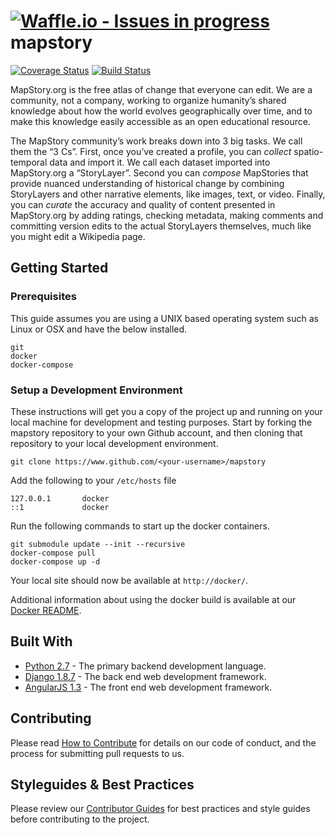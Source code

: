 [![Waffle.io - Issues in progress](https://badge.waffle.io/MapStory/mapstory.png?label=in%20progress&title=In%20Progress)](https://waffle.io/MapStory/mapstory?utm_source=badge)
mapstory
================

[![Coverage Status](https://coveralls.io/repos/github/MapStory/mapstory/badge.svg?branch=master)](https://coveralls.io/github/MapStory/mapstory?branch=master) [![Build Status](https://travis-ci.org/MapStory/mapstory.svg?branch=master)](https://travis-ci.org/MapStory/mapstory)

MapStory.org is the free atlas of change that everyone can edit. We are a community, not a company, working to organize humanity’s shared knowledge about how the world evolves geographically over time, and to make this knowledge easily accessible as an open educational resource.

The MapStory community’s work breaks down into 3 big tasks. We call them the “3 Cs”. First, once you’ve created a profile, you can _collect_ spatio-temporal data and import it. We call each dataset imported into MapStory.org a “StoryLayer”. Second you can _compose_ MapStories that provide nuanced understanding of historical change by combining StoryLayers and other narrative elements, like images, text, or video. Finally, you can _curate_ the accuracy and quality of content presented in MapStory.org by adding ratings, checking metadata, making comments and committing version edits to the actual StoryLayers themselves, much like you might edit a Wikipedia page.


## Getting Started


### Prerequisites

This guide assumes you are using a UNIX based operating system such as Linux or OSX and have the below installed.

```
git
docker
docker-compose
```
### Setup a Development Environment

These instructions will get you a copy of the project up and running on your local machine for development and testing purposes.  Start by forking the mapstory repository to your own Github account, and then cloning that repository to your local development environment.

```
git clone https://www.github.com/<your-username>/mapstory
```

Add the following to your `/etc/hosts` file
```
127.0.0.1       docker
::1             docker
```

Run the following commands to start up the docker containers.

```
git submodule update --init --recursive
docker-compose pull
docker-compose up -d
```

Your local site should now be available at `http://docker/`.

Additional information about using the docker build is available at our [Docker README](https://github.com/MapStory/mapstory/blob/master/docker/README.md).

## Built With

* [Python 2.7](https://www.python.org/) - The primary backend development language.
* [Django 1.8.7](https://www.djangoproject.com/) - The back end web development framework.
* [AngularJS 1.3](https://angularjs.org/) - The front end web development framework.

## Contributing

Please read [How to Contribute](https://github.com/MapStory/mapstory/wiki/How-to-Contribute) for details on our code of conduct, and the process for submitting pull requests to us.


## Styleguides & Best Practices
Please review our [Contributor Guides](https://github.com/MapStory/mapstory/wiki#contributor-guides) for best practices and style guides before contributing to the project.
